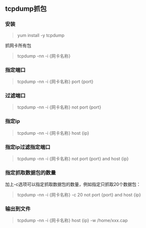 ## tcpdump抓包

### 安装

> yum install -y tcpdump

抓网卡所有包

> tcpdump -nn -i {网卡名称}

### 指定端口

> tcpdump -nn -i {网卡名称} port {port}

### 过滤端口

> tcpdump -nn -i {网卡名称} not port {port}

### 指定ip

> tcpdump -nn -i {网卡名称} host {ip}

### 指定ip过滤指定端口

> tcpdump -nn -i {网卡名称} not port {port} and host {ip}

### 指定抓取数据包的数量

加上-c选项可以指定抓取数据包的数量，例如指定只抓取20个数据包：

> tcpdump -nn -i {网卡名称} -c 20 not port {port} and host {ip}

### 输出到文件

> tcpdump -nn -i {网卡名称} host {ip} -w /home/xxx.cap



